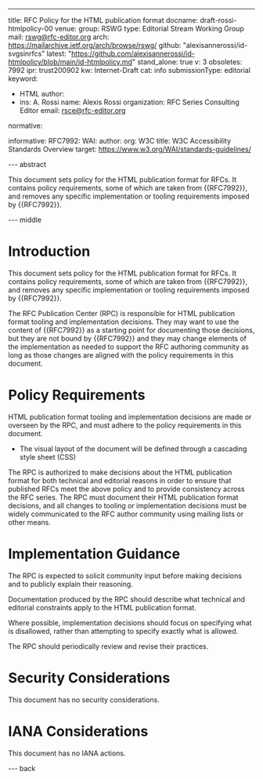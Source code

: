 ---
title: RFC Policy for the HTML publication format
docname: draft-rossi-htmlpolicy-00
venue:
  group: RSWG
  type: Editorial Stream Working Group
  mail: rswg@rfc-editor.org
  arch: https://mailarchive.ietf.org/arch/browse/rswg/
  github: "alexisannerossi/id-svgsinrfcs"
  latest: "https://github.com/alexisannerossi/id-htmlpolicy/blob/main/id-htmlpolicy.md"
stand_alone: true
v: 3
obsoletes: 7992
ipr: trust200902
kw: Internet-Draft
cat: info
submissionType: editorial
keyword:
 - HTML
author:
  -
    ins: A. Rossi
    name: Alexis Rossi
    organization: RFC Series Consulting Editor
    email: rsce@rfc-editor.org


normative:


informative:
  RFC7992:
  WAI:
    author:
      org: W3C
    title: W3C Accessibility Standards Overview
    target: https://www.w3.org/WAI/standards-guidelines/

--- abstract

This document sets policy for the HTML publication format for RFCs. It contains policy requirements, some of which are taken from {{RFC7992}}, and removes any specific implementation or tooling requirements imposed by {{RFC7992}}.

--- middle

# Introduction

This document sets policy for the HTML publication format for RFCs. It contains policy requirements, some of which are taken from {{RFC7992}}, and removes any specific implementation or tooling requirements imposed by {{RFC7992}}.

The RFC Publication Center (RPC) is responsible for HTML publication format tooling and implementation decisions. They may want to use the content of {{RFC7992}} as a starting point for documenting those decisions, but they are not bound by {{RFC7992}} and they may change elements of the implementation as needed to support the RFC authoring community as long as those changes are aligned with the policy requirements in this document.

# Policy Requirements

HTML publication format tooling and implementation decisions are made or overseen by the RPC, and must adhere to the policy requirements in this document.

* The visual layout of the document will be defined through a cascading style sheet (CSS)

The RPC is authorized to make decisions about the HTML publication format for both technical and editorial reasons
in order to ensure that published RFCs meet the above policy and to provide consistency across the RFC series.
The RPC must document their HTML publication format decisions, and all changes to tooling or implementation decisions must be widely communicated to the RFC author community using mailing lists or other means.

# Implementation Guidance

The RPC is expected to solicit community input before making decisions and to publicly explain their reasoning.

Documentation produced by the RPC should describe what technical and editorial constraints apply to the HTML publication format.

Where possible, implementation decisions should focus on specifying what is disallowed, rather than attempting to specify exactly what is allowed.

The RPC should periodically review and revise their practices.

# Security Considerations

This document has no security considerations.


# IANA Considerations

This document has no IANA actions.


--- back
